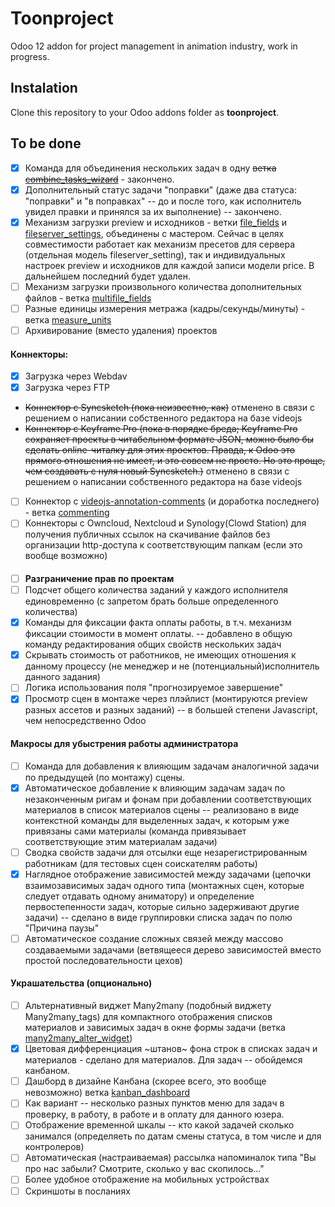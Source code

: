 # Toonproject

Odoo 12 addon for project management in animation industry,
work in progress.

## Instalation

Clone this repository to your Odoo addons folder as **toonproject**.

## To be done

* [x] Команда для объединения нескольких задач в одну ~~ветка [combine_tasks_wizard](../../tree/combine_tasks_wizard)~~ - закончено.
* [x] Дополнительный статус задачи "поправки" (даже два статуса: "поправки" и "в поправках" -- до и после того, как исполнитель увидел правки и принялся за их выполнение) -- закончено.
* [x] Механизм загрузки preview и исходников - ветки [file_fields](../../tree/file_fields) и [fileserver_settings](../../tree/fileserver_settings), объединены с мастером. Сейчас в целях совместимости работает как механизм пресетов для сервера (отдельная модель fileserver_setting), так и индивидуальных настроек preview и исходников для каждой записи модели price. В дальнейшем последний будет удален.
* [ ] Механизм загрузки произвольного количества дополнительных файлов - ветка [multifile_fields](../../tree/multifile_fields)
* [ ] Разные единицы измерения метража (кадры/секунды/минуты) - ветка [measure_units](../../tree/measure_units)
* [ ] Архивирование (вместо удаления) проектов
#### Коннекторы:
  * [x] Загрузка через Webdav
  * [x] Загрузка через FTP
  * ~~Коннектор с Syncsketch (пока неизвестно, как)~~ отменено в связи с решением о написании собственного редактора на базе videojs
  * ~~Коннектор с Keyframe Pro (пока в порядке бреда; Keyframe Pro сохраняет проекты в читабельном формате JSON, можно было бы сделать online-читалку для этих проектов. Правда, к Odoo это прямого отношения не имеет, и это совсем не просто. Но это проще, чем создавать с нуля новый Syncsketch.)~~ отменено в связи с решением о написании собственного редактора на базе videojs
  * [ ] Коннектор с [videojs-annotation-comments](https://github.com/contently/videojs-annotation-comments) (и доработка последнего) - ветка [commenting](../../tree/commenting)
  * [ ] Коннекторы с Owncloud, Nextcloud и Synology(Clowd Station) для получения публичных ссылок на скачивание файлов без организации http-доступа к соответствующим папкам (если это вообще возможно)
  
####
* [ ] **Разграничение прав по проектам**
* [ ] Подсчет общего количества заданий у каждого исполнителя единовременно (с запретом брать больше определенного количества)
* [x] Команды для фиксации факта оплаты работы, в т.ч. механизм фиксации стоимости в момент оплаты. -- добавлено в общую команду редактирования общих свойств нескольких задач
* [x] Скрывать стоимость от работников, не имеющих отношения к данному процессу (не менеджер и не (потенциальный)исполнитель данного задания)
* [ ] Логика использования поля "прогнозируемое завершение"
* [x] Просмотр сцен в монтаже через плэйлист (монтируются preview разных ассетов и разных заданий) -- в большей степени Javascript, чем непосредственно Odoo

#### Макросы для убыстрения работы администратора
* [ ] Команда для добавления к влияющим задачам аналогичной задачи по предыдущей (по монтажу) сцены. 
* [x] Автоматическое добавление к влияющим задачам задач по незаконченным ригам и фонам при добавлении соответствующих материалов в список материалов сцены -- реализовано в виде контекстной команды для выделенных задач, к которым уже привязаны сами материалы (команда привязывает соответствующие этим материалам задачи)
* [ ] Сводка свойств задачи для отсылки еще незарегистрированным работникам (для тестовых сцен соискателям работы)
* [x] Наглядное отображение зависимостей между задачами (цепочки взаимозависимых задач одного типа (монтажных сцен, которые следует отдавать одному аниматору) и определение первостепенности задач, которые сильно задерживают другие задачи) -- сделано в виде группировки списка задач по полю "Причина паузы"
* [ ] Автоматическое создание сложных связей между массово создаваемыми задачами (ветвящееся дерево зависимостей вместо простой последовательности цехов)

#### Украшательства (опционально)
* [ ] Альтернативный виджет Many2many (подобный виджету Many2many_tags) для компактного отображения списков материалов и зависимых задач в окне формы задачи (ветка [many2many_alter_widget](../../tree/many2many_alter_widget))
* [x] Цветовая дифференциация ~штанов~ фона строк в списках задач и материалов - сделано для материалов. Для задач -- обойдемся канбаном.
* [ ] Дашборд в дизайне Канбана (скорее всего, это вообще невозможно) ветка [kanban_dashboard](../../tree/kanban_dashboard)
* [ ] Как вариант -- несколько разных пунктов меню для задач в проверку, в работу, в работе и в оплату для данного юзера. 
* [ ] Отображение временной шкалы -- кто какой задачей сколько занимался (определяеть по датам смены статуса, в том числе и для контролеров)
* [ ] Автоматическая (настраиваемая) рассылка напоминалок типа "Вы про нас забыли? Смотрите, сколько у вас скопилось..."
* [ ] Более удобное отображение на мобильных устройствах
* [ ] Скриншоты в посланиях
